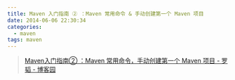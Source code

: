 ```yaml
---
title: Maven 入门指南 ② ：Maven 常用命令 & 手动创建第一个 Maven 项目
date: 2014-06-06 22:30:34
categories:
  - maven
tags: maven
---
```


> [Maven入门指南② ：Maven 常用命令，手动创建第一个 Maven 项目 - 罗韬 - 博客园](http://www.cnblogs.com/luotaoyeah/p/3764982.html)

